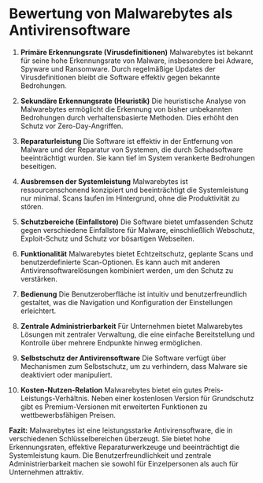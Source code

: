 # Bewertung von Malwarebytes als Antivirensoftware

1. **Primäre Erkennungsrate (Virusdefinitionen)**
   Malwarebytes ist bekannt für seine hohe Erkennungsrate von Malware, insbesondere bei Adware, Spyware und Ransomware. Durch regelmäßige Updates der Virusdefinitionen bleibt die Software effektiv gegen bekannte Bedrohungen.

2. **Sekundäre Erkennungsrate (Heuristik)**
   Die heuristische Analyse von Malwarebytes ermöglicht die Erkennung von bisher unbekannten Bedrohungen durch verhaltensbasierte Methoden. Dies erhöht den Schutz vor Zero-Day-Angriffen.

3. **Reparaturleistung**
   Die Software ist effektiv in der Entfernung von Malware und der Reparatur von Systemen, die durch Schadsoftware beeinträchtigt wurden. Sie kann tief im System verankerte Bedrohungen beseitigen.

4. **Ausbremsen der Systemleistung**
   Malwarebytes ist ressourcenschonend konzipiert und beeinträchtigt die Systemleistung nur minimal. Scans laufen im Hintergrund, ohne die Produktivität zu stören.

5. **Schutzbereiche (Einfallstore)**
   Die Software bietet umfassenden Schutz gegen verschiedene Einfallstore für Malware, einschließlich Webschutz, Exploit-Schutz und Schutz vor bösartigen Webseiten.

6. **Funktionalität**
   Malwarebytes bietet Echtzeitschutz, geplante Scans und benutzerdefinierte Scan-Optionen. Es kann auch mit anderen Antivirensoftwarelösungen kombiniert werden, um den Schutz zu verstärken.

7. **Bedienung**
   Die Benutzeroberfläche ist intuitiv und benutzerfreundlich gestaltet, was die Navigation und Konfiguration der Einstellungen erleichtert.

8. **Zentrale Administrierbarkeit**
   Für Unternehmen bietet Malwarebytes Lösungen mit zentraler Verwaltung, die eine einfache Bereitstellung und Kontrolle über mehrere Endpunkte hinweg ermöglichen.

9. **Selbstschutz der Antivirensoftware**
   Die Software verfügt über Mechanismen zum Selbstschutz, um zu verhindern, dass Malware sie deaktiviert oder manipuliert.

10. **Kosten-Nutzen-Relation**
    Malwarebytes bietet ein gutes Preis-Leistungs-Verhältnis. Neben einer kostenlosen Version für Grundschutz gibt es Premium-Versionen mit erweiterten Funktionen zu wettbewerbsfähigen Preisen.

**Fazit:** Malwarebytes ist eine leistungsstarke Antivirensoftware, die in verschiedenen Schlüsselbereichen überzeugt. Sie bietet hohe Erkennungsraten, effektive Reparaturwerkzeuge und beeinträchtigt die Systemleistung kaum. Die Benutzerfreundlichkeit und zentrale Administrierbarkeit machen sie sowohl für Einzelpersonen als auch für Unternehmen attraktiv.